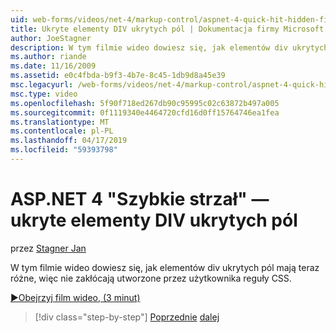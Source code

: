 ```yaml
---
uid: web-forms/videos/net-4/markup-control/aspnet-4-quick-hit-hidden-field-divs
title: Ukryte elementy DIV ukrytych pól | Dokumentacja firmy Microsoft
author: JoeStagner
description: W tym filmie wideo dowiesz się, jak elementów div ukrytych pól mają teraz różne, więc nie zakłócają utworzone przez użytkownika reguły CSS.
ms.author: riande
ms.date: 11/16/2009
ms.assetid: e0c4fbda-b9f3-4b7e-8c45-1db9d8a45e39
msc.legacyurl: /web-forms/videos/net-4/markup-control/aspnet-4-quick-hit-hidden-field-divs
msc.type: video
ms.openlocfilehash: 5f90f718ed267db90c95995c02c63872b497a005
ms.sourcegitcommit: 0f1119340e4464720cfd16d0ff15764746ea1fea
ms.translationtype: MT
ms.contentlocale: pl-PL
ms.lasthandoff: 04/17/2019
ms.locfileid: "59393798"
---
```

# <a name="aspnet-4-quick-hit---hidden-field-divs"></a>ASP.NET 4 "Szybkie strzał" — ukryte elementy DIV ukrytych pól

przez [Stagner Jan](https://github.com/JoeStagner)

W tym filmie wideo dowiesz się, jak elementów div ukrytych pól mają teraz różne, więc nie zakłócają utworzone przez użytkownika reguły CSS.

[&#9654;Obejrzyj film wideo, (3 minut)](https://channel9.msdn.com/Blogs/ASP-NET-Site-Videos/aspnet-4-quick-hit-hidden-field-divs)

> [!div class="step-by-step"]
> [Poprzednie](aspnet-4-quick-hit-tableless-menu-control.md)
> [dalej](aspnet-4-quick-hit-disabled-control-styling.md)
